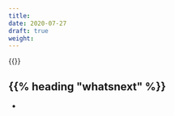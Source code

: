 ```yaml
---
title:
date: 2020-07-27
draft: true
weight:
---
```

<!-- overview -->
{{<todo>}}
<!-- body -->

## {{% heading "whatsnext" %}}

- []()
